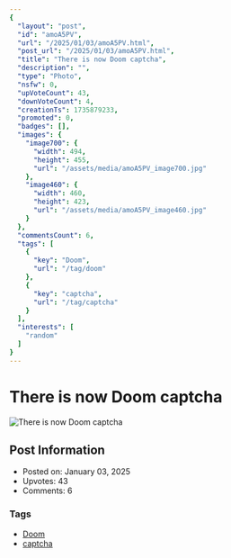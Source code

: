 ```yaml
---
{
  "layout": "post",
  "id": "amoA5PV",
  "url": "/2025/01/03/amoA5PV.html",
  "post_url": "/2025/01/03/amoA5PV.html",
  "title": "There is now Doom captcha",
  "description": "",
  "type": "Photo",
  "nsfw": 0,
  "upVoteCount": 43,
  "downVoteCount": 4,
  "creationTs": 1735879233,
  "promoted": 0,
  "badges": [],
  "images": {
    "image700": {
      "width": 494,
      "height": 455,
      "url": "/assets/media/amoA5PV_image700.jpg"
    },
    "image460": {
      "width": 460,
      "height": 423,
      "url": "/assets/media/amoA5PV_image460.jpg"
    }
  },
  "commentsCount": 6,
  "tags": [
    {
      "key": "Doom",
      "url": "/tag/doom"
    },
    {
      "key": "captcha",
      "url": "/tag/captcha"
    }
  ],
  "interests": [
    "random"
  ]
}
---
```


# There is now Doom captcha

![There is now Doom captcha](/assets/media/amoA5PV_image700.jpg)

## Post Information

- Posted on: January 03, 2025
- Upvotes: 43
- Comments: 6

### Tags

- [Doom](/tag/Doom)
- [captcha](/tag/captcha)
